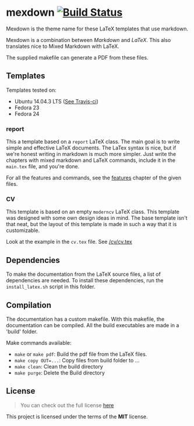 # mexdown [![Build Status](https://travis-ci.org/idelsink/mexdown.svg?branch=master)](https://travis-ci.org/idelsink/mexdown)

Mexdown is the theme name for these LaTeX templates that use markdown.

Mexdown is a combination between *Markdown* and *LaTeX*.
This also translates nice to Mixed Markdown with LaTeX.

The supplied makefile can generate a PDF from these files.

## Templates

Templates tested on:

-   Ubuntu 14.04.3 LTS ([See Travis-ci](https://travis-ci.org/idelsink/mexdown))
-   Fedora 23
-   Fedora 24

### report

This a template based on a `report` LaTeX class.
The main goal is to write simple and effective LaTeX documents.
The LaTex syntax is nice,
but if we're honest writing in markdown is much more simpler.
Just write the chapters with mixed markdown and LaTeX commands,
include it in the `main.tex` file, and you're done.

For all the features and commands,
see the [features](./report/chapters/features.md) chapter of the given files.

### CV

This template is based on an empty `moderncv` LaTeX class.
This template was designed with some own design ideas in mind.
The base template isn't that neat,
but the layout of this template is made in such a way that it is customizable.

Look at the example in the `cv.tex` file. See [/cv/cv.tex](./cv/cv.tex)

## Dependencies

To make the documentation from the LaTeX source files,
a list of dependencies are needed.
To install these dependencies, run the `install_latex.sh` script in this folder.

## Compilation

The documentation has a custom makefile. With this makefile,
the documentation can be compiled.
All the build executables are made in a 'build' folder.

Make commands available:

-   `make` or `make pdf`: Build the pdf file from the LaTeX files.
-   `make copy OUT=...`: Copy files from build folder to ...
-   `make clean`: Clean the build directory
-   `make purge`: Delete the Build directory

## License

> You can check out the full license [here](./LICENSE)

This project is licensed under the terms of the **MIT** license.
